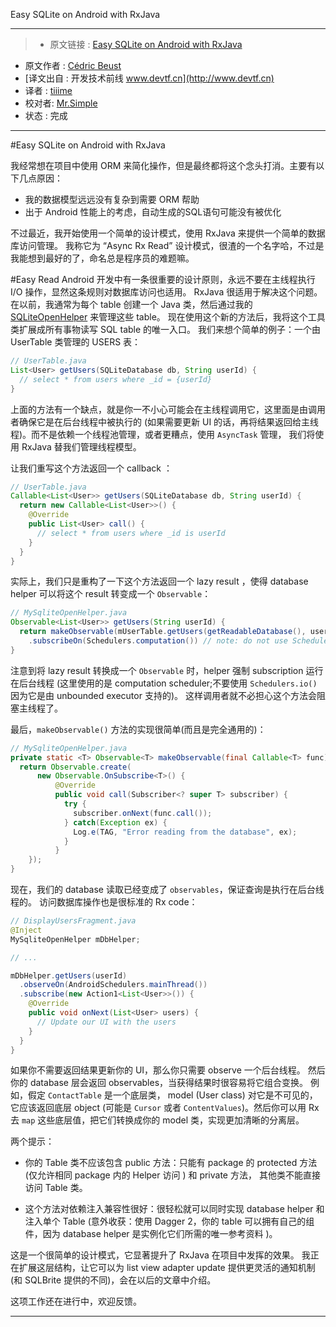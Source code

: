 Easy SQLite on Android with RxJava

---

> * 原文链接 : [Easy SQLite on Android with RxJava][source]
* 原文作者 : [Cédric Beust](http://beust.com/weblog/about-2/)
* [译文出自 :  开发技术前线 www.devtf.cn](http://www.devtf.cn)
* 译者 : [tiiime](https://github.com/tiiime) 
* 校对者:  [Mr.Simple](https://github.com/bboyfeiyu) 
* 状态 :   完成


---


#Easy SQLite on Android with RxJava

我经常想在项目中使用 ORM 来简化操作，但是最终都将这个念头打消。主要有以下几点原因：

- 我的数据模型远远没有复杂到需要 ORM 帮助
- 出于 Android 性能上的考虑，自动生成的SQL语句可能没有被优化

不过最近，我开始使用一个简单的设计模式，使用 RxJava 来提供一个简单的数据库访问管理。
我称它为 “Async Rx Read” 设计模式，很渣的一个名字哈，不过是我能想到最好的了，命名总是程序员的难题嘛。


#Easy Read
Android 开发中有一条很重要的设计原则，永远不要在主线程执行 I/O 操作，显然这条规则对数据库访问也适用。
RxJava 很适用于解决这个问题。
在以前，我通常为每个 table 创建一个 Java 类，然后通过我的 [SQLiteOpenHelper][SQLiteOpenHelper] 来管理这些 table。
现在使用这个新的方法后，我将这个工具类扩展成所有事物读写 SQL table 的唯一入口。
我们来想个简单的例子：一个由 UserTable 类管理的 USERS 表：

```java
// UserTable.java
List<User> getUsers(SQLiteDatabase db, String userId) {
  // select * from users where _id = {userId}
}
```

上面的方法有一个缺点，就是你一不小心可能会在主线程调用它，这里面是由调用者确保它是在后台线程中被执行的
(如果需要更新 UI 的话，再将结果返回给主线程)。而不是依赖一个线程池管理，或者更糟点，使用 `AsyncTask` 管理，
我们将使用 RxJava 替我们管理线程模型。

让我们重写这个方法返回一个 callback ：

```java
// UserTable.java
Callable<List<User>> getUsers(SQLiteDatabase db, String userId) {
  return new Callable<List<User>>() {
    @Override
    public List<User> call() {
      // select * from users where _id is userId
    }
  }
}
```


实际上，我们只是重构了一下这个方法返回一个 lazy result ，使得 database helper 可以将这个
result 转变成一个 `Observable`：

```java
// MySqliteOpenHelper.java
Observable<List<User>> getUsers(String userId) {
  return makeObservable(mUserTable.getUsers(getReadableDatabase(), userId))
    .subscribeOn(Schedulers.computation()) // note: do not use Schedulers.io()
}
```

注意到将 lazy result 转换成一个 `Observable` 时，helper 强制 subscription 运行在后台线程
(这里使用的是 computation scheduler;不要使用 `Schedulers.io()` 因为它是由 unbounded executor 支持的)。
这样调用者就不必担心这个方法会阻塞主线程了。

最后，`makeObservable()` 方法的实现很简单(而且是完全通用的)：

```java
// MySqliteOpenHelper.java
private static <T> Observable<T> makeObservable(final Callable<T> func) {
  return Observable.create(
      new Observable.OnSubscribe<T>() {
          @Override
          public void call(Subscriber<? super T> subscriber) {
            try {
              subscriber.onNext(func.call());
            } catch(Exception ex) {
              Log.e(TAG, "Error reading from the database", ex);
            }
          }
    });
}
```

现在，我们的 database 读取已经变成了 `observables`，保证查询是执行在后台线程的。
访问数据库操作也是很标准的 Rx code：

```java
// DisplayUsersFragment.java
@Inject
MySqliteOpenHelper mDbHelper;

// ...

mDbHelper.getUsers(userId)
  .observeOn(AndroidSchedulers.mainThread())
  .subscribe(new Action1<List<User>>()) {
    @Override
    public void onNext(List<User> users) {
      // Update our UI with the users
    }
  }
}
```

如果你不需要返回结果更新你的 UI，那么你只需要 observe 一个后台线程。
然后你的 database 层会返回 observables，当获得结果时很容易将它组合变换。
例如，假定 `ContactTable` 是一个底层类， model (User class) 对它是不可见的，
它应该返回底层 object (可能是 `Cursor` 或者 `ContentValues`)。然后你可以用
Rx 去 `map` 这些底层值，把它们转换成你的 model 类，实现更加清晰的分离层。

两个提示：

- 你的 Table 类不应该包含 public 方法：只能有 package 的 protected 方法(仅允许相同 package 内的 Helper 访问 ) 和 private 方法，
其他类不能直接访问 Table 类。

- 这个方法对依赖注入兼容性很好：很轻松就可以同时实现 database helper 和注入单个 Table 
(意外收获：使用 Dagger 2，你的 table 可以拥有自己的组件，因为 database helper
是实例化它们所需的唯一参考资料 )。


这是一个很简单的设计模式，它显著提升了 RxJava 在项目中发挥的效果。
我正在扩展这层结构，让它可以为 list view adapter update 提供更灵活的通知机制
(和 SQLBrite 提供的不同)，会在以后的文章中介绍。

这项工作还在进行中，欢迎反馈。


---

[source]:http://beust.com/weblog/2015/06/01/easy-sqlite-on-android-with-rxjava/
[SQLiteOpenHelper]:http://developer.android.com/reference/android/database/sqlite/SQLiteOpenHelper.html